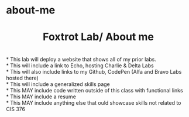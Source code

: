 # about-me
<center><h1> Foxtrot Lab/ About me </h1> </center> <br>
* This lab will deploy a website that shows all of my prior labs. <br>
* This will include a link to Echo, hosting Charlie & Delta Labs <br>
* This will also include links to my Github, CodePen (Alfa and Bravo Labs hosted there) <br>
* This will include a generalized skills page <br>
* This MAY include code written outside of this class with functional links <br>
* This MAY include a resume <br>
* This MAY include anything else that  ould showcase skills not related to CIS 376 <br>